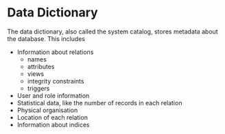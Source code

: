 # Data Dictionary
The data dictionary, also called the system catalog, stores metadata about the database. This includes
* Information about relations
	* names
	* attributes
	* views
	* integrity constraints
	* triggers
* User and role information
* Statistical data, like the number of records in each relation
* Physical organisation
* Location of each relation
* Information about indices

